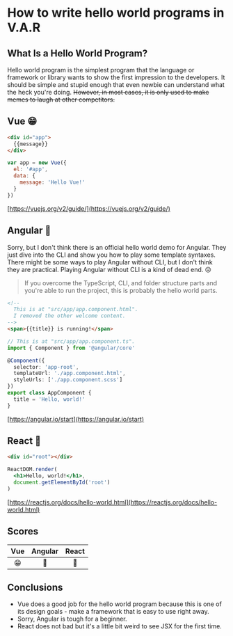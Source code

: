 # How to write hello world programs in V.A.R

## What Is a Hello World Program?
Hello world program is the simplest program that the language or framework or library wants to show the first impression to the developers. It should be simple and stupid enough that even newbie can understand what the heck you're doing. <del>However, in most cases, it is only used to make memes to laugh at other competitors.</del>

## Vue 😁
```html
<div id="app">
  {{message}}
</div>
```

```js
var app = new Vue({
  el: '#app',
  data: {
    message: 'Hello Vue!'
  }
})
```

[https://vuejs.org/v2/guide/](https://vuejs.org/v2/guide/)

## Angular 🙁
Sorry, but I don't think there is an official hello world demo for Angular.
They just dive into the CLI and show you how to play some template syntaxes.
There might be some ways to play Angular without CLI, but I don't think they are practical.
Playing Angular without CLI is a kind of dead end. 😢

> If you overcome the TypeScript, CLI, and folder structure parts and you're able to run the project, this is probably the hello world parts.

```html
<!--
  This is at "src/app/app.component.html".
  I removed the other welcome content.
-->
<span>{{title}} is running!</span>
```

```ts
// This is at "src/app/app.component.ts".
import { Component } from '@angular/core'

@Component({
  selector: 'app-root',
  templateUrl: './app.component.html',
  styleUrls: ['./app.component.scss']
})
export class AppComponent {
  title = 'Hello, world!'
}
```

[https://angular.io/start](https://angular.io/start)

## React 🙂
```html
<div id="root"></div>
```

```jsx
ReactDOM.render(
  <h1>Hello, world!</h1>,
  document.getElementById('root')
)
```

[https://reactjs.org/docs/hello-world.html](https://reactjs.org/docs/hello-world.html)

## Scores
|  Vue  | Angular | React |
| :---: | :-----: | :---: |
|  😁   |   🙁    |  🙂   |

## Conclusions
- Vue does a good job for the hello world program because this is one of its design goals - make a framework that is easy to use right away.
- Sorry, Angular is tough for a beginner.
- React does not bad but it's a little bit weird to see JSX for the first time.
